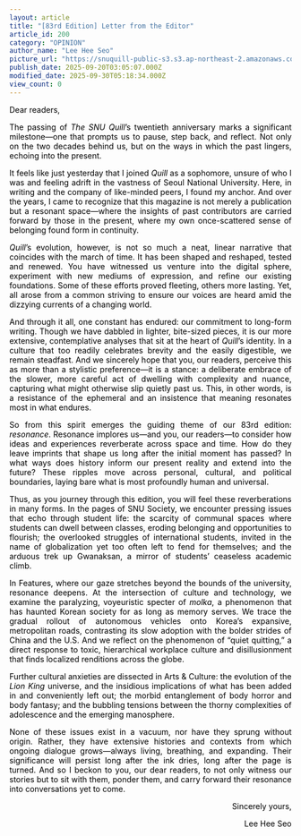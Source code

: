 ```yaml
---
layout: article
title: "[83rd Edition] Letter from the Editor"
article_id: 200
category: "OPINION"
author_name: "Lee Hee Seo"
picture_url: "https://snuquill-public-s3.s3.ap-northeast-2.amazonaws.com/photo/article/82759de1-863d-44ac-b998-5e9e73867ca5.png"
publish_date: 2025-09-20T03:05:07.000Z
modified_date: 2025-09-30T05:18:34.000Z
view_count: 0
---
```


<p><span style="color:black;">Dear readers,</span></p><p style="text-align:justify;"><span style="color:black;">The passing of <i>The SNU Quill</i>’s twentieth anniversary marks a significant milestone—one that prompts us to pause, step back, and reflect. Not only on the two decades behind us, but on the ways in which the past lingers, echoing into the present.</span></p><p style="text-align:justify;"><span style="color:black;">It feels like just yesterday that I joined <i>Quill</i> as a sophomore, unsure of who I was and feeling adrift in the vastness of Seoul National University. Here, in writing and the company of like-minded peers, I found my anchor. And over the years, I came to recognize that this magazine is not merely a publication but a resonant space—where the insights of past contributors are carried forward by those in the present, where my own once-scattered sense of belonging found form in continuity.</span></p><p style="text-align:justify;"><span style="color:black;"><i>Quill</i>’s evolution, however, is not so much a neat, linear narrative that coincides with the march of time. It has been shaped and reshaped, tested and renewed. You have witnessed us venture into the digital sphere, experiment with new mediums of expression, and refine our existing foundations. Some of these efforts proved fleeting, others more lasting. Yet, all arose from a common striving to ensure our voices are heard amid the dizzying currents of a changing world.</span></p><p style="text-align:justify;"><span style="color:black;">And through it all, one constant has endured: our commitment to long-form writing. Though we have dabbled in lighter, bite-sized pieces, it is our more extensive, contemplative analyses that sit at the heart of <i>Quill</i>’s identity. In a culture that too readily celebrates brevity and the easily digestible, we remain steadfast. And we sincerely hope that you, our readers, perceive this as more than a stylistic preference—it is a stance: a deliberate embrace of the slower, more careful act of dwelling with complexity and nuance, capturing what might otherwise slip quietly past us. This, in other words, is a resistance of the ephemeral and an insistence that meaning resonates most in what endures.</span></p><p style="text-align:justify;"><span style="color:black;">So from this spirit emerges the guiding theme of our 83rd edition: <i>resonance</i>. Resonance implores us—and you, our readers—to consider how ideas and experiences reverberate across space and time. How do they leave imprints that shape us long after the initial moment has passed? In what ways does history inform our present reality and extend into the future? These ripples move across personal, cultural, and political boundaries, laying bare what is most profoundly human and universal.</span></p><p style="text-align:justify;"><span style="color:black;">Thus, as you journey through this edition, you will feel these reverberations in many forms. In the pages of SNU Society, we encounter pressing issues that echo through student life: the scarcity of communal spaces where students can dwell between classes, eroding belonging and opportunities to flourish; the overlooked struggles of international students, invited in the name of globalization yet too often left to fend for themselves; and the arduous trek up Gwanaksan, a mirror of students’ ceaseless academic climb.</span></p><p style="text-align:justify;"><span style="color:black;">In Features, where our gaze stretches beyond the bounds of the university, resonance deepens. At the intersection of culture and technology, we examine the paralyzing, voyeuristic specter of <i>molka</i>, a phenomenon that has haunted Korean society for as long as memory serves. We trace the gradual rollout of autonomous vehicles onto Korea’s expansive, metropolitan roads, contrasting its slow adoption with the bolder strides of China and the U.S. And we reflect on the phenomenon of “quiet quitting,” a direct response to toxic, hierarchical workplace culture and disillusionment that finds localized renditions across the globe.</span></p><p style="text-align:justify;"><span style="color:black;">Further cultural anxieties are dissected in Arts &amp; Culture: the evolution of the <i>Lion King&nbsp;</i>universe, and the insidious implications of what has been added in and conveniently left out; the morbid entanglement of body horror and body fantasy; and the bubbling tensions between the thorny complexities of adolescence and the emerging manosphere.</span></p><p style="text-align:justify;"><span style="color:black;">None of these issues exist in a vacuum, nor have they sprung without origin. Rather, they have extensive histories and contexts from which ongoing dialogue grows—always living, breathing, and expanding. Their significance will persist long after the ink dries, long after the page is turned. And so I beckon to you, our dear readers, to not only witness our stories but to sit with them, ponder them, and carry forward their resonance into conversations yet to come.</span></p><p style="text-align:right;"><span style="color:black;">Sincerely yours,</span></p><p style="text-align:right;"><span style="color:black;">Lee Hee Seo</span></p>

